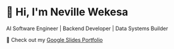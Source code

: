 # 👋 Hi, I'm Neville Wekesa

AI Software Engineer | Backend Developer | Data Systems Builder  

🎯 Check out my [Google Slides Portfolio](https://docs.google.com/presentation/d/1zLcxwQTYFA9seX7lc-dsL4AimKfDoBXQpnEq1DlYi9M/edit?usp=drive_link)
